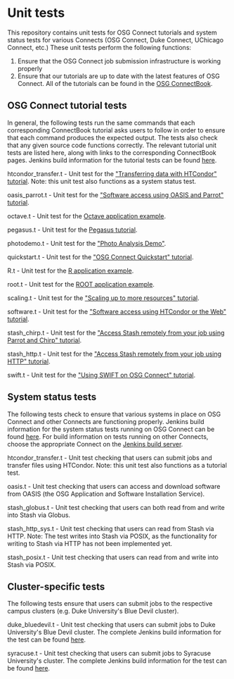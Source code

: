 Unit tests
==========

This repository contains unit tests for OSG Connect tutorials and system status tests for various Connects (OSG Connect, Duke Connect, UChicago Connect, etc.) 
These unit tests perform the following functions:
  1. Ensure that the OSG Connect job submission infrastructure is working properly
  2. Ensure that our tutorials are up to date with the latest features of OSG Connect. All of the tutorials can be found in the [OSG ConnectBook](https://confluence.grid.iu.edu/display/CON/Home).

OSG Connect tutorial tests
--------------------------
In general, the following tests run the same commands that each corresponding ConnectBook tutorial asks users to follow in order to ensure that each command produces the expected output. The tests also check that any given source code functions correctly. The relevant tutorial unit tests are listed here, along with links to the corresponding ConnectBook pages. Jenkins build information for the tutorial tests can be found [here](http://build.ci-connect.net:8080/job/OSG_Connect_Tests/view/OSG_Connect_Tutorials/).

htcondor_transfer.t - Unit test for the ["Transferring data with HTCondor" tutorial](https://confluence.grid.iu.edu/display/CON/Transferring+data+with+HTCondor). Note: this unit test also functions as a system status test.

oasis_parrot.t - Unit test for the ["Software access using OASIS and Parrot" tutorial](https://confluence.grid.iu.edu/display/CON/Software+access+using+OASIS+and+Parrot).

octave.t - Unit test for the [Octave application example](https://confluence.grid.iu.edu/display/CON/Example+Application+-+Octave).

pegasus.t - Unit test for the [Pegasus tutorial](https://confluence.grid.iu.edu/display/CON/Using+Pegasus+to+manage+jobs).

photodemo.t - Unit test for the ["Photo Analysis Demo"](https://confluence.grid.iu.edu/display/CON/Photo+Analysis+Demo).

quickstart.t - Unit test for the ["OSG Connect Quickstart" tutorial](https://confluence.grid.iu.edu/display/CON/OSG+Connect+Quickstart).

R.t - Unit test for the [R application example](https://confluence.grid.iu.edu/display/CON/Application+Example+-+R).

root.t - Unit test for the [ROOT application example](https://confluence.grid.iu.edu/display/CON/Application+Example+-+ROOT).

scaling.t - Unit test for the ["Scaling up to more resources" tutorial](https://confluence.grid.iu.edu/display/CON/Scaling+up+to+more+resources).

software.t - Unit test for the ["Software access using HTCondor or the Web" tutorial](https://confluence.grid.iu.edu/display/CON/Software+access+using+HTCondor+or+the+Web).

stash_chirp.t - Unit test for the ["Access Stash remotely from your job using Parrot and Chirp" tutorial](https://confluence.grid.iu.edu/display/CON/Access+Stash+remotely+from+your+job+using+Parrot+and+Chirp).

stash_http.t - Unit test for the ["Access Stash remotely from your job using HTTP" tutorial](https://confluence.grid.iu.edu/display/CON/Access+Stash+remotely+from+your+job+using+HTTP).

swift.t - Unit test for the ["Using SWIFT on OSG Connect" tutorial](https://confluence.grid.iu.edu/display/CON/Using+SWIFT+on+OSG+Connect).

System status tests
-------------------
The following tests check to ensure that various systems in place on OSG Connect and other Connects are functioning properly. Jenkins build information for the system status tests running on OSG Connect can be found [here](http://build.ci-connect.net:8080/job/OSG_Connect_Tests/view/OSG_Connect_System_Tests/). For build information on tests running on other Connects, choose the appropriate Connect on the [Jenkins build server](http://build.ci-connect.net:8080/).

htcondor_transfer.t - Unit test checking that users can submit jobs and transfer files using HTCondor. Note: this unit test also functions as a tutorial test.

oasis.t - Unit test checking that users can access and download software from OASIS (the OSG Application and Software Installation Service).

stash_globus.t - Unit test checking that users can both read from and write into Stash via Globus.

stash_http_sys.t - Unit test checking that users can read from Stash via HTTP. Note: The test writes into Stash via POSIX, as the functionality for writing to Stash via HTTP has not been implemented yet. 

stash_posix.t - Unit test checking that users can read from and write into Stash via POSIX.

Cluster-specific tests
----------------------
The following tests ensure that users can submit jobs to the respective campus clusters (e.g. Duke University's Blue Devil cluster).

duke_bluedevil.t - Unit test checking that users can submit jobs to Duke University's Blue Devil cluster. The complete Jenkins build information for the test can be found [here](http://build.ci-connect.net:8080/job/Duke_Connect_Tests/job/Duke_BlueDevilCluster/).

syracuse.t - Unit test checking that users can submit jobs to Syracuse University's cluster. The complete Jenkins build information for the test can be found [here](http://build.ci-connect.net:8080/job/OSG_Connect_Tests/job/Syracuse_Test/).